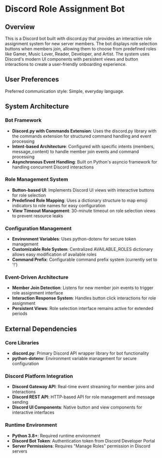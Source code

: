 # Discord Role Assignment Bot

## Overview

This is a Discord bot built with discord.py that provides an interactive role assignment system for new server members. The bot displays role selection buttons when members join, allowing them to choose from predefined roles like Gamer, Music Lover, Reader, Developer, and Artist. The system uses Discord's modern UI components with persistent views and button interactions to create a user-friendly onboarding experience.

## User Preferences

Preferred communication style: Simple, everyday language.

## System Architecture

### Bot Framework
- **Discord.py with Commands Extension**: Uses the discord.py library with the commands extension for structured command handling and event processing
- **Intent-based Architecture**: Configured with specific intents (members, message_content) to handle member join events and command processing
- **Asynchronous Event Handling**: Built on Python's asyncio framework for handling concurrent Discord interactions

### Role Management System
- **Button-based UI**: Implements Discord UI views with interactive buttons for role selection
- **Predefined Role Mapping**: Uses a dictionary structure to map emoji indicators to role names for easy configuration
- **View Timeout Management**: 30-minute timeout on role selection views to prevent resource leaks

### Configuration Management
- **Environment Variables**: Uses python-dotenv for secure token management
- **Customizable Role System**: Centralized AVAILABLE_ROLES dictionary allows easy modification of available roles
- **Command Prefix**: Configurable command prefix system (currently set to '!')

### Event-Driven Architecture
- **Member Join Detection**: Listens for new member join events to trigger role assignment interface
- **Interaction Response System**: Handles button click interactions for role assignment
- **Persistent Views**: Role selection interface remains active for extended periods

## External Dependencies

### Core Libraries
- **discord.py**: Primary Discord API wrapper library for bot functionality
- **python-dotenv**: Environment variable management for secure configuration

### Discord Platform Integration
- **Discord Gateway API**: Real-time event streaming for member joins and interactions
- **Discord REST API**: HTTP-based API for role management and message sending
- **Discord UI Components**: Native button and view components for interactive interfaces

### Runtime Environment
- **Python 3.8+**: Required runtime environment
- **Discord Bot Token**: Authentication token from Discord Developer Portal
- **Server Permissions**: Requires "Manage Roles" permission in Discord servers